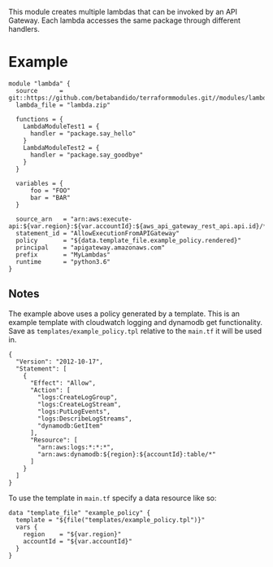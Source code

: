 This module creates multiple lambdas that can be invoked by an API Gateway. Each lambda accesses the same package through different handlers.

# Example

```hcl
module "lambda" { 
  source      = git::https://github.com/betabandido/terraformmodules.git//modules/lambda"
  lambda_file = "lambda.zip"

  functions = {
    LambdaModuleTest1 = {
      handler = "package.say_hello"
    }
    LambdaModuleTest2 = {
      handler = "package.say_goodbye"
    }
  }

  variables = {
      foo = "FOO"
      bar = "BAR"
  }

  source_arn   = "arn:aws:execute-api:${var.region}:${var.accountId}:${aws_api_gateway_rest_api.api.id}/*/GET/*/*"
  statement_id = "AllowExecutionFromAPIGateway"
  policy       = "${data.template_file.example_policy.rendered}"
  principal    = "apigateway.amazonaws.com"
  prefix       = "MyLambdas"
  runtime      = "python3.6"
}
```

## Notes

The example above uses a policy generated by a template. This is an example template with cloudwatch logging and dynamodb get functionality. Save as `templates/example_policy.tpl` relative to the `main.tf` it will be used in.

```
{
  "Version": "2012-10-17",
  "Statement": [
    {
      "Effect": "Allow",
      "Action": [
        "logs:CreateLogGroup",
        "logs:CreateLogStream",
        "logs:PutLogEvents",
        "logs:DescribeLogStreams",
        "dynamodb:GetItem"
      ],
      "Resource": [
        "arn:aws:logs:*:*:*",
        "arn:aws:dynamodb:${region}:${accountId}:table/*"
      ]
    }
  ]
}
```

To use the template in `main.tf` specify a data resource like so:

```hcl
data "template_file" "example_policy" {
  template = "${file("templates/example_policy.tpl")}"
  vars {
    region    = "${var.region}"
    accountId = "${var.accountId}"
  }
}
```
